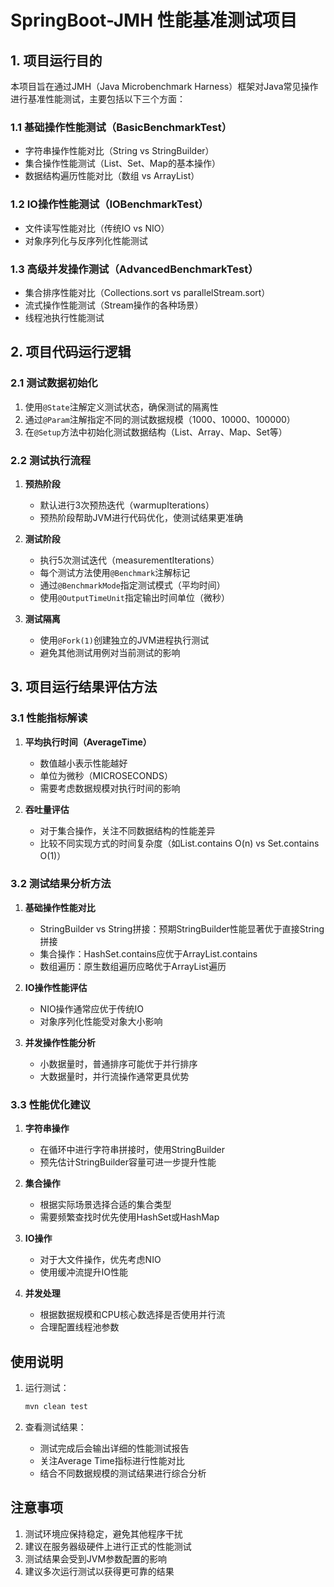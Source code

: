 # SpringBoot-JMH 性能基准测试项目

## 1. 项目运行目的

本项目旨在通过JMH（Java Microbenchmark Harness）框架对Java常见操作进行基准性能测试，主要包括以下三个方面：

### 1.1 基础操作性能测试（BasicBenchmarkTest）
- 字符串操作性能对比（String vs StringBuilder）
- 集合操作性能测试（List、Set、Map的基本操作）
- 数据结构遍历性能对比（数组 vs ArrayList）

### 1.2 IO操作性能测试（IOBenchmarkTest）
- 文件读写性能对比（传统IO vs NIO）
- 对象序列化与反序列化性能测试

### 1.3 高级并发操作测试（AdvancedBenchmarkTest）
- 集合排序性能对比（Collections.sort vs parallelStream.sort）
- 流式操作性能测试（Stream操作的各种场景）
- 线程池执行性能测试

## 2. 项目代码运行逻辑

### 2.1 测试数据初始化
1. 使用`@State`注解定义测试状态，确保测试的隔离性
2. 通过`@Param`注解指定不同的测试数据规模（1000、10000、100000）
3. 在`@Setup`方法中初始化测试数据结构（List、Array、Map、Set等）

### 2.2 测试执行流程
1. **预热阶段**
   - 默认进行3次预热迭代（warmupIterations）
   - 预热阶段帮助JVM进行代码优化，使测试结果更准确

2. **测试阶段**
   - 执行5次测试迭代（measurementIterations）
   - 每个测试方法使用`@Benchmark`注解标记
   - 通过`@BenchmarkMode`指定测试模式（平均时间）
   - 使用`@OutputTimeUnit`指定输出时间单位（微秒）

3. **测试隔离**
   - 使用`@Fork(1)`创建独立的JVM进程执行测试
   - 避免其他测试用例对当前测试的影响

## 3. 项目运行结果评估方法

### 3.1 性能指标解读

1. **平均执行时间（AverageTime）**
   - 数值越小表示性能越好
   - 单位为微秒（MICROSECONDS）
   - 需要考虑数据规模对执行时间的影响

2. **吞吐量评估**
   - 对于集合操作，关注不同数据结构的性能差异
   - 比较不同实现方式的时间复杂度（如List.contains O(n) vs Set.contains O(1)）

### 3.2 测试结果分析方法

1. **基础操作性能对比**
   - StringBuilder vs String拼接：预期StringBuilder性能显著优于直接String拼接
   - 集合操作：HashSet.contains应优于ArrayList.contains
   - 数组遍历：原生数组遍历应略优于ArrayList遍历

2. **IO操作性能评估**
   - NIO操作通常应优于传统IO
   - 对象序列化性能受对象大小影响

3. **并发操作性能分析**
   - 小数据量时，普通排序可能优于并行排序
   - 大数据量时，并行流操作通常更具优势

### 3.3 性能优化建议

1. **字符串操作**
   - 在循环中进行字符串拼接时，使用StringBuilder
   - 预先估计StringBuilder容量可进一步提升性能

2. **集合操作**
   - 根据实际场景选择合适的集合类型
   - 需要频繁查找时优先使用HashSet或HashMap

3. **IO操作**
   - 对于大文件操作，优先考虑NIO
   - 使用缓冲流提升IO性能

4. **并发处理**
   - 根据数据规模和CPU核心数选择是否使用并行流
   - 合理配置线程池参数

## 使用说明

1. 运行测试：
   ```bash
   mvn clean test
   ```

2. 查看测试结果：
   - 测试完成后会输出详细的性能测试报告
   - 关注Average Time指标进行性能对比
   - 结合不同数据规模的测试结果进行综合分析

## 注意事项

1. 测试环境应保持稳定，避免其他程序干扰
2. 建议在服务器级硬件上进行正式的性能测试
3. 测试结果会受到JVM参数配置的影响
4. 建议多次运行测试以获得更可靠的结果